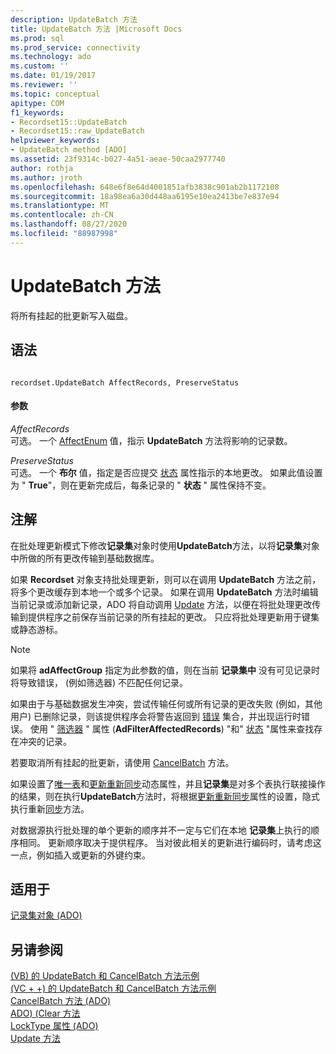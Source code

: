 ```yaml
---
description: UpdateBatch 方法
title: UpdateBatch 方法 |Microsoft Docs
ms.prod: sql
ms.prod_service: connectivity
ms.technology: ado
ms.custom: ''
ms.date: 01/19/2017
ms.reviewer: ''
ms.topic: conceptual
apitype: COM
f1_keywords:
- Recordset15::UpdateBatch
- Recordset15::raw_UpdateBatch
helpviewer_keywords:
- UpdateBatch method [ADO]
ms.assetid: 23f9314c-b027-4a51-aeae-50caa2977740
author: rothja
ms.author: jroth
ms.openlocfilehash: 648e6f8e64d4001851afb3838c901ab2b1172108
ms.sourcegitcommit: 18a98ea6a30d448aa6195e10ea2413be7e837e94
ms.translationtype: MT
ms.contentlocale: zh-CN
ms.lasthandoff: 08/27/2020
ms.locfileid: "88987998"
---
```

# <a name="updatebatch-method"></a>UpdateBatch 方法
将所有挂起的批更新写入磁盘。  
  
## <a name="syntax"></a>语法  
  
```  
  
recordset.UpdateBatch AffectRecords, PreserveStatus  
```  
  
#### <a name="parameters"></a>参数  
 *AffectRecords*  
 可选。 一个 [AffectEnum](./affectenum.md) 值，指示 **UpdateBatch** 方法将影响的记录数。  
  
 *PreserveStatus*  
 可选。 一个 **布尔** 值，指定是否应提交 [状态](./status-property-ado-recordset.md) 属性指示的本地更改。 如果此值设置为 " **True**"，则在更新完成后，每条记录的 " **状态** " 属性保持不变。  
  
## <a name="remarks"></a>注解  
 在批处理更新模式下修改**记录集**对象时使用**UpdateBatch**方法，以将**记录集**对象中所做的所有更改传输到基础数据库。  
  
 如果 **Recordset** 对象支持批处理更新，则可以在调用 **UpdateBatch** 方法之前，将多个更改缓存到本地一个或多个记录。 如果在调用 **UpdateBatch** 方法时编辑当前记录或添加新记录，ADO 将自动调用 [Update](./update-method.md) 方法，以便在将批处理更改传输到提供程序之前保存当前记录的所有挂起的更改。 只应将批处理更新用于键集或静态游标。  
  
> [!NOTE]
>  如果将 **adAffectGroup** 指定为此参数的值，则在当前 **记录集中** 没有可见记录时将导致错误， (例如筛选器) 不匹配任何记录。  
  
 如果由于与基础数据发生冲突，尝试传输任何或所有记录的更改失败 (例如，其他用户) 已删除记录，则该提供程序会将警告返回到 [错误](./errors-collection-ado.md) 集合，并出现运行时错误。 使用 " [筛选器](./filter-property.md) " 属性 (**AdFilterAffectedRecords**) "和" [状态](./status-property-ado-recordset.md) "属性来查找存在冲突的记录。  
  
 若要取消所有挂起的批更新，请使用 [CancelBatch](./cancelbatch-method-ado.md) 方法。  
  
 如果设置了[唯一表](./unique-table-unique-schema-unique-catalog-properties-dynamic-ado.md)和[更新重新同步](./update-resync-property-dynamic-ado.md)动态属性，并且**记录集**是对多个表执行联接操作的结果，则在执行**UpdateBatch**方法时，将根据[更新重新同步](./update-resync-property-dynamic-ado.md)属性的设置，隐式执行重新[同步](./resync-method.md)方法。  
  
 对数据源执行批处理的单个更新的顺序并不一定与它们在本地 **记录集**上执行的顺序相同。 更新顺序取决于提供程序。 当对彼此相关的更新进行编码时，请考虑这一点，例如插入或更新的外键约束。  
  
## <a name="applies-to"></a>适用于  
 [记录集对象 (ADO)](./recordset-object-ado.md)  
  
## <a name="see-also"></a>另请参阅  
 [ (VB) 的 UpdateBatch 和 CancelBatch 方法示例 ](./updatebatch-and-cancelbatch-methods-example-vb.md)   
 [ (VC + +) 的 UpdateBatch 和 CancelBatch 方法示例 ](./updatebatch-and-cancelbatch-methods-example-vc.md)   
 [CancelBatch 方法 (ADO) ](./cancelbatch-method-ado.md)   
 [ADO)  (Clear 方法 ](./clear-method-ado.md)   
 [LockType 属性 (ADO) ](./locktype-property-ado.md)   
 [Update 方法](./update-method.md)